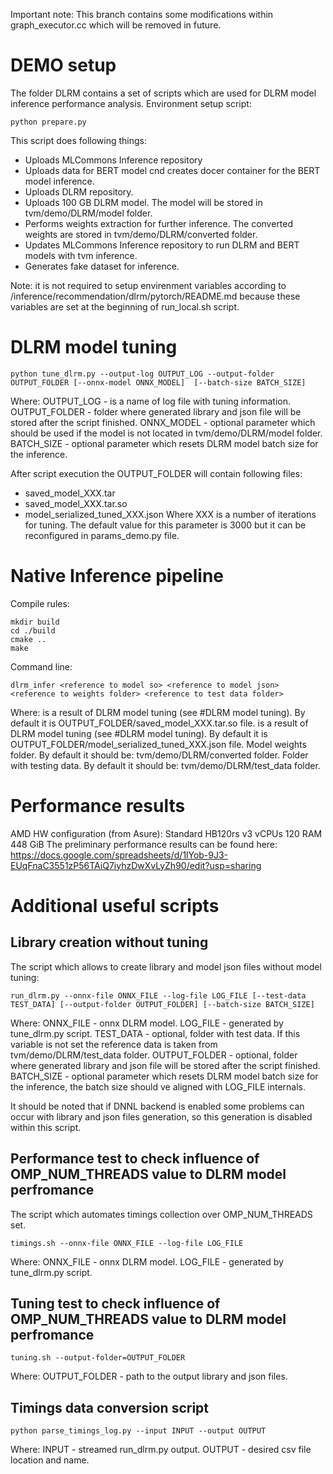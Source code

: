 Important note: This branch contains some modifications within graph_executor.cc which will be removed in future.

# DEMO setup

The folder DLRM contains a set of scripts which are used for DLRM model inference performance analysis.
Environment setup script:
```
python prepare.py
```

This script does following things:
* Uploads MLCommons Inference repository
* Uploads data  for BERT model cnd creates docer container for the BERT model inference.
* Uploads DLRM repository.
* Uploads 100 GB DLRM model. The model will be stored in tvm/demo/DLRM/model folder.
* Performs weights extraction for further inference. The converted weights are stored in tvm/demo/DLRM/converted folder.
* Updates MLCommons Inference repository to run DLRM and BERT models with tvm inference.
* Generates fake dataset for inference.

Note: it is not required to setup envirenment variables according to /inference/recommendation/dlrm/pytorch/README.md because
these variables are set at the beginning of run_local.sh script.

# DLRM model tuning

```
python tune_dlrm.py --output-log OUTPUT_LOG --output-folder OUTPUT_FOLDER [--onnx-model ONNX_MODEL]  [--batch-size BATCH_SIZE]
```

Where:
OUTPUT_LOG - is a name of log file with tuning information.
OUTPUT_FOLDER - folder where generated library and json file will be stored  after the script finished.
ONNX_MODEL - optional parameter which should be used if the model is not located in tvm/demo/DLRM/model folder.
BATCH_SIZE - optional parameter which resets DLRM model batch size for the inference.

After script execution the OUTPUT_FOLDER will contain following files:
* saved_model_XXX.tar
* saved_model_XXX.tar.so
* model_serialized_tuned_XXX.json
Where XXX is a number of iterations for tuning. The default value for this parameter is 3000 but it can be reconfigured in params_demo.py file.

# Native Inference pipeline

Compile rules:

```
mkdir build
cd ./build
cmake ..
make
```
Command line:
```
dlrm_infer <reference to model so> <reference to model json> <reference to weights folder> <reference to test data folder>
```
Where:
<reference to model so> is a result  of DLRM model tuning (see #DLRM model tuning). By default it is OUTPUT_FOLDER/saved_model_XXX.tar.so file.
<reference to model json> is a result  of DLRM model tuning (see #DLRM model tuning). By default it is OUTPUT_FOLDER/model_serialized_tuned_XXX.json file.
<reference to weights folder> Model weights folder. By default it should be: tvm/demo/DLRM/converted folder.
<reference to test data folder> Folder with testing data. By default it should be: tvm/demo/DLRM/test_data  folder.

# Performance results
AMD HW configuration (from Asure):
  Standard HB120rs v3
  vCPUs 120
  RAM 448 GiB
The preliminary performance results can be found here: https://docs.google.com/spreadsheets/d/1lYob-9J3-EUqFnaC3551zP56TAiQ7iyhzDwXvLyZh90/edit?usp=sharing

# Additional useful scripts

## Library creation without tuning
The script which allows to create library and model json files without model tuning:
```
run_dlrm.py --onnx-file ONNX_FILE --log-file LOG_FILE [--test-data TEST_DATA] [--output-folder OUTPUT_FOLDER] [--batch-size BATCH_SIZE]
```
Where: 
ONNX_FILE - onnx DLRM model.
LOG_FILE - generated by tune_dlrm.py script.
TEST_DATA - optional, folder with test data. If this variable is not set the reference data is taken from tvm/demo/DLRM/test_data folder.
OUTPUT_FOLDER - optional, folder where generated library and json file will be stored  after the script finished. 
BATCH_SIZE - optional parameter which resets DLRM model batch size for the inference, the batch size should ve aligned with LOG_FILE internals.

It should be noted that if DNNL backend is enabled some problems can occur with library and json files generation, 
so this generation is disabled within this script.

## Performance test to check influence of OMP_NUM_THREADS value to DLRM model perfromance
The script which automates timings collection over OMP_NUM_THREADS set.
```
timings.sh --onnx-file ONNX_FILE --log-file LOG_FILE
```
Where:
ONNX_FILE - onnx DLRM model.
LOG_FILE - generated by tune_dlrm.py script.

## Tuning test to check influence of OMP_NUM_THREADS value to DLRM model perfromance

```
tuning.sh --output-folder=OUTPUT_FOLDER
```
Where:
OUTPUT_FOLDER - path to the output library and json files.

## Timings data conversion script
```
python parse_timings_log.py --input INPUT --output OUTPUT
```
Where:
INPUT - streamed run_dlrm.py output.
OUTPUT - desired csv file location and name.
